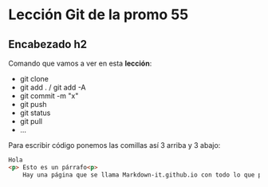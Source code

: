 # Lección Git de la promo 55

## Encabezado h2

Comando que vamos a ver en esta **lección**:

- git clone <url>
- git add . / git add -A
- git commit -m "x"
- git push
- git status
- git pull
- ...

Para escribir código ponemos las comillas así 3 arriba y 3 abajo:
```html
Hola
<p> Esto es un párrafo<p>
    Hay una página que se llama Markdown-it.github.io con todo lo que podemos hacer (negritas, listas, poner codigo, tablas, imagenes...)
``` 
